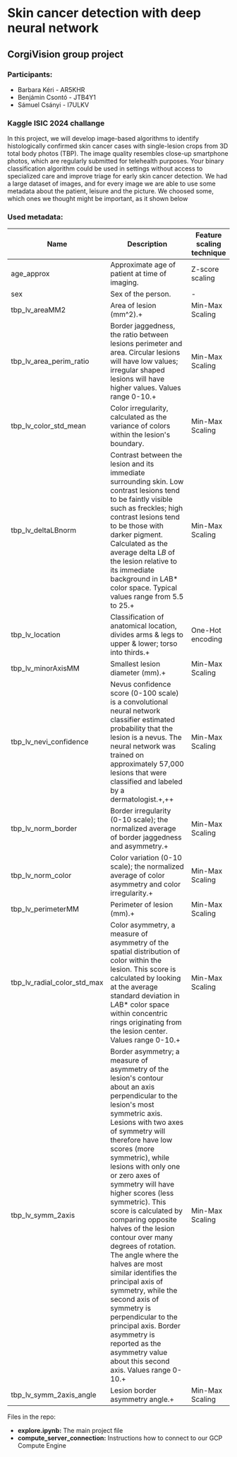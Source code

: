 # Skin cancer detection with deep neural network

## CorgiVision group project

### Participants:

* Barbara Kéri - AR5KHR
* Benjámin Csontó - JTB4Y1
* Sámuel Csányi - I7ULKV

### Kaggle ISIC 2024 challange 

In this project, we will develop image-based algorithms to identify histologically confirmed skin cancer cases with single-lesion crops from 3D total body photos (TBP). The image quality resembles close-up smartphone photos, which are regularly submitted for telehealth purposes. Your binary classification algorithm could be used in settings without access to specialized care and improve triage for early skin cancer detection. We had a large dataset of images, and for every image we are able to use some metadata about the patient, leisure and the picture. We choosed some, which ones we thought might be important, as it shown below

### Used metadata:

| Name                        | Description                                                  | Feature scaling technique |
| --------------------------- | ------------------------------------------------------------ | ------------------------- |
| age_approx                  | Approximate age of patient at time of imaging.               | Z-score scaling           |
| sex                         | Sex of the person.                                           | -                         |
| tbp_lv_areaMM2              | Area of lesion (mm^2).+                                      | Min-Max Scaling           |
| tbp_lv_area_perim_ratio     | Border jaggedness, the ratio between lesions perimeter and area. Circular lesions will have low values; irregular shaped lesions will have higher values. Values range 0-10.+ | Min-Max Scaling           |
| tbp_lv_color_std_mean       | Color irregularity, calculated as the variance of colors within the lesion's boundary. | Min-Max Scaling           |
| tbp_lv_deltaLBnorm          | Contrast between the lesion and its immediate surrounding skin. Low contrast lesions tend to be faintly visible such as freckles; high contrast lesions tend to be those with darker pigment. Calculated as the average delta L*B* of the lesion relative to its immediate background in L*A*B* color space. Typical values range from 5.5 to 25.+ | Min-Max Scaling           |
| tbp_lv_location             | Classification of anatomical location, divides arms & legs to upper & lower; torso into thirds.+ | One-Hot encoding          |
| tbp_lv_minorAxisMM          | Smallest lesion diameter (mm).+                              | Min-Max Scaling           |
| tbp_lv_nevi_confidence      | Nevus confidence score (0-100 scale) is a convolutional neural network classifier estimated probability that the lesion is a nevus. The neural network was trained on approximately 57,000 lesions that were classified and labeled by a dermatologist.+,++ | Min-Max Scaling           |
| tbp_lv_norm_border          | Border irregularity (0-10 scale); the normalized average of border jaggedness and asymmetry.+ | Min-Max Scaling           |
| tbp_lv_norm_color           | Color variation (0-10 scale); the normalized average of color asymmetry and color irregularity.+ | Min-Max Scaling           |
| tbp_lv_perimeterMM          | Perimeter of lesion (mm).+                                   | Min-Max Scaling           |
| tbp_lv_radial_color_std_max | Color asymmetry, a measure of asymmetry of the spatial distribution of color within the lesion. This score is calculated by looking at the average standard deviation in L*A*B* color space within concentric rings originating from the lesion center. Values range 0-10.+ | Min-Max Scaling           |
| tbp_lv_symm_2axis           | Border asymmetry; a measure of asymmetry of the lesion's contour about an axis perpendicular to the lesion's most symmetric axis. Lesions with two axes of symmetry will therefore have low scores (more symmetric), while lesions with only one or zero axes of symmetry will have higher scores (less symmetric). This score is calculated by comparing opposite halves of the lesion contour over many degrees of rotation. The angle where the halves are most similar identifies the principal axis of symmetry, while the second axis of symmetry is perpendicular to the principal axis. Border asymmetry is reported as the asymmetry value about this second axis. Values range 0-10.+ | Min-Max Scaling           |
| tbp_lv_symm_2axis_angle     | Lesion border asymmetry angle.+                              | Min-Max Scaling           |

Files in the repo: 

* **explore.ipynb:** The main project file
* **compute_server_connection:** Instructions how to connect to our GCP Compute Engine  

